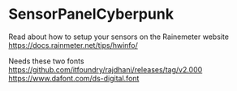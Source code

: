 # SensorPanelCyberpunk

Read about how to setup your sensors on the Rainemeter website https://docs.rainmeter.net/tips/hwinfo/

Needs these two fonts https://github.com/itfoundry/rajdhani/releases/tag/v2.000
https://www.dafont.com/ds-digital.font
